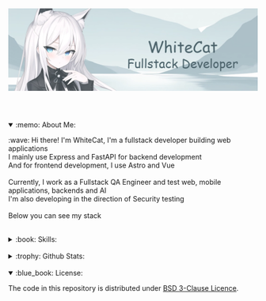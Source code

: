 <!-- banner -->

<br>

[![banner](./src/img/Banner.webp)](https://github.com/WhiteCat0834)

<h1></h1>
<br>


<!-- info -->

<details open>
    <summary>:memo: About Me:</summary>
    <p>
      :wave: Hi there! I'm WhiteCat, I'm a fullstack developer building web applications<br>
      I mainly use Express and FastAPI for backend development<br>
      And for frontend development, I use Astro and Vue
      <br><br>
      Currently, I work as a Fullstack QA Engineer and test web, mobile applications, backends and AI<br>
      I'm also developing in the direction of Security testing
      <br><br>
      Below you can see my stack
    </p>
</details>
<br>

<details>
    <summary>:book: Skills:</summary>
    <div>
        <p>Languages and tools I use most often</p>
        <h5>Core</h5>
        <div>
            <a href="https://git-scm.com/"><img src="https://raw.githubusercontent.com/danielcranney/readme-generator/main/public/icons/skills/git-colored.svg" width="36" height="36" alt="Git"></a>
            <a href="https://docs.microsoft.com/en-us/dotnet/csharp/"><img src="https://raw.githubusercontent.com/danielcranney/readme-generator/main/public/icons/skills/csharp-colored.svg" width="36" height="36" alt="C#"></a>
            <a href="https://developer.mozilla.org/en-US/docs/Web/JavaScript"><img src="https://raw.githubusercontent.com/danielcranney/readme-generator/main/public/icons/skills/javascript-colored.svg" width="36" height="36" alt="JavaScript"></a>
            <a href="https://www.typescriptlang.org/"><img src="https://raw.githubusercontent.com/danielcranney/readme-generator/main/public/icons/skills/typescript-colored.svg" width="36" height="36" alt="TypeScript"></a>
            <a href="https://kotlinlang.org/"><img src="https://raw.githubusercontent.com/danielcranney/readme-generator/main/public/icons/skills/kotlin-colored.svg" width="36" height="36" alt="Kotlin"></a>
        </div>
    </div>
    <div>
        <h5>Frontend</h5>
        <div>
            <a href="https://developer.mozilla.org/en-US/docs/Glossary/HTML5"><img src="https://raw.githubusercontent.com/danielcranney/readme-generator/main/public/icons/skills/html5-colored.svg" width="36" height="36" alt="HTML5"></a>
            <a href="https://www.w3.org/TR/CSS/#css"><img src="https://raw.githubusercontent.com/danielcranney/readme-generator/main/public/icons/skills/css3-colored.svg" width="36" height="36" alt="CSS3"></a>
            <a href="https://tailwindcss.com/"><img src="https://raw.githubusercontent.com/danielcranney/readme-generator/main/public/icons/skills/tailwindcss-colored.svg" width="36" height="36" alt="TailwindCSS"></a>
            <a href="https://vitejs.dev/"><img src="https://raw.githubusercontent.com/danielcranney/readme-generator/main/public/icons/skills/vite-colored.svg" width="36" height="36" alt="Vite"></a>
            <a href="https://vuejs.org/"><img src="https://raw.githubusercontent.com/danielcranney/readme-generator/main/public/icons/skills/vuejs-colored.svg" width="36" height="36" alt="Vue"></a>
            <a href="https://astro.build/"><img src="https://astro.build/assets/press/astro-icon-light-gradient.svg" width="36" height="36" alt="Astro"></a>
        </div>
    </div>
    <div>
        <h5>Backend</h5>
        <a href="https://nodejs.org/en/"><img src="https://raw.githubusercontent.com/danielcranney/readme-generator/main/public/icons/skills/nodejs-colored.svg" width="36" height="36" alt="NodeJS"></a>
        <a href="https://expressjs.com/"><img src="https://raw.githubusercontent.com/danielcranney/readme-generator/main/public/icons/skills/express-colored.svg" width="36" height="36" alt="Express"></a>
        <a href="https://www.postgresql.org/"><img src="https://raw.githubusercontent.com/danielcranney/readme-generator/main/public/icons/skills/postgresql-colored.svg" width="36" height="36" alt="PostgreSQL"></a>
    </div>
    <!-- skill issue -->
    <!-- this section will be added to and updated over time -->
</details>
<br>

<details>
    <summary>:trophy: Github Stats:</summary>
    <img src="https://github-readme-stats.vercel.app/api?username=whitecat0834&show_icons=true&theme=dark&title_color=70CBEB&icon_color=70CBEB&text_color=fff&hide_border=true">
    <br>
    <img src="https://github-readme-stats.vercel.app/api/top-langs/?username=whitecat0834&show_icons=true&theme=dark&title_color=70CBEB&icon_color=70CBEB&text_color=fff&hide_border=true">
    <!-- I don't know what else I can add here -->
</details>
<br>


<!-- license -->

<details open>
    <summary>:blue_book: License:</summary>
    <p>
        The code in this repository is distributed under <a href="./LICENSE">BSD 3-Clause Licence</a>.
    </p>
</details>


<!-- footer -->

<!--

    I'll probably add something here in the future, but for now,  
    I know this section is fine for comments =)

-->
